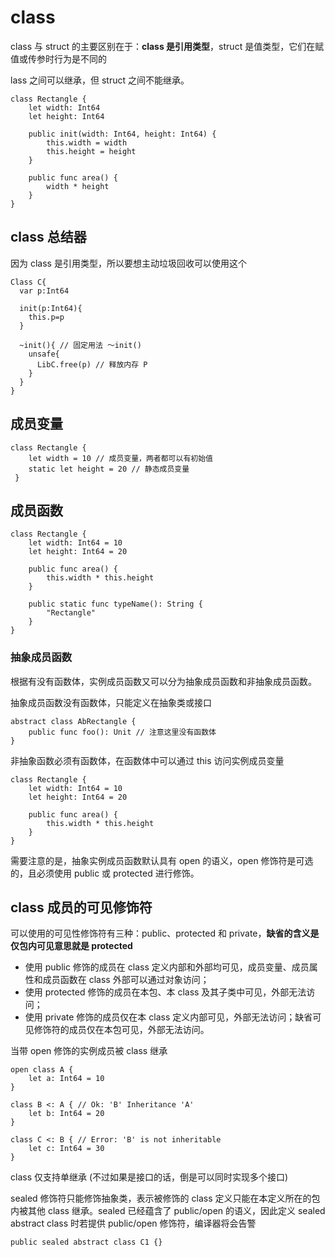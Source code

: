 <!--
 * @Author: shgopher shgopher@gmail.com
 * @Date: 2024-07-07 17:11:17
 * @LastEditors: shgopher shgopher@gmail.com
 * @LastEditTime: 2024-07-10 17:17:23
 * @FilePath: /CangjieFamily/基础/类/README.md
 * @Description: 
 * 
 * Copyright (c) 2024 by shgopher, All Rights Reserved. 
-->
# class

class 与 struct 的主要区别在于：**class 是引用类型**，struct 是值类型，它们在赋值或传参时行为是不同的

lass 之间可以继承，但 struct 之间不能继承。

```cj
class Rectangle {
    let width: Int64
    let height: Int64

    public init(width: Int64, height: Int64) {
        this.width = width
        this.height = height
    }

    public func area() {
        width * height
    }
}
```

## class 总结器

因为 class 是引用类型，所以要想主动垃圾回收可以使用这个

```cj
Class C{
  var p:Int64

  init(p:Int64){
    this.p=p
  }

  ~init(){ // 固定用法 ～init()
    unsafe{
      LibC.free(p) // 释放内存 P
    }
  }
}
```

## 成员变量

```cj
class Rectangle {
    let width = 10 // 成员变量，两者都可以有初始值
    static let height = 20 // 静态成员变量 
 }
```
## 成员函数

```cj
class Rectangle {
    let width: Int64 = 10
    let height: Int64 = 20

    public func area() {
        this.width * this.height
    }

    public static func typeName(): String {
        "Rectangle"
    }
}

```
### 抽象成员函数
根据有没有函数体，实例成员函数又可以分为抽象成员函数和非抽象成员函数。

抽象成员函数没有函数体，只能定义在抽象类或接口

```cj
abstract class AbRectangle {
    public func foo(): Unit // 注意这里没有函数体
}
```

非抽象函数必须有函数体，在函数体中可以通过 this 访问实例成员变量

```cj
class Rectangle {
    let width: Int64 = 10
    let height: Int64 = 20

    public func area() {
        this.width * this.height
    }
}

```

需要注意的是，抽象实例成员函数默认具有 open 的语义，open 修饰符是可选的，且必须使用 public 或 protected 进行修饰。


## class 成员的可见修饰符

可以使用的可见性修饰符有三种：public、protected 和 private，**缺省的含义是仅包内可见意思就是 protected**

- 使用 public 修饰的成员在 class 定义内部和外部均可见，成员变量、成员属性和成员函数在 class 外部可以通过对象访问；
- 使用 protected 修饰的成员在本包、本 class 及其子类中可见，外部无法访问；
- 使用 private 修饰的成员仅在本 class 定义内部可见，外部无法访问；缺省可见修饰符的成员仅在本包可见，外部无法访问。


当带 open 修饰的实例成员被 class 继承


```cj
open class A {
    let a: Int64 = 10
}

class B <: A { // Ok: 'B' Inheritance 'A'
    let b: Int64 = 20
}

class C <: B { // Error: 'B' is not inheritable
    let c: Int64 = 30
}

```

class 仅支持单继承 (不过如果是接口的话，倒是可以同时实现多个接口)

sealed 修饰符只能修饰抽象类，表示被修饰的 class 定义只能在本定义所在的包内被其他 class 继承。sealed 已经蕴含了 public/open 的语义，因此定义 sealed abstract class 时若提供 public/open 修饰符，编译器将会告警


```cj
public sealed abstract class C1 {} 
```